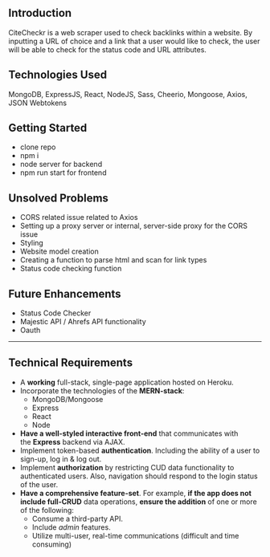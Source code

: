 ## Introduction

CiteCheckr is a web scraper used to check backlinks within a website. By inputting a URL of choice and a link that a user would like to check, the user will be able to check for the status code and URL attributes. 

## Technologies Used

MongoDB, ExpressJS, React, NodeJS, Sass, Cheerio, Mongoose, Axios, JSON Webtokens

## Getting Started

- clone repo
- npm i
- node server for backend
- npm run start for frontend

## Unsolved Problems

- CORS related issue related to Axios
- Setting up a proxy server or internal, server-side proxy for the CORS issue
- Styling
- Website model creation
- Creating a function to parse html and scan for link types
- Status code checking function

## Future Enhancements

- Status Code Checker
- Majestic API / Ahrefs API functionality
- Oauth

---

## Technical Requirements

- A **working** full-stack, single-page application hosted on Heroku.
- Incorporate the technologies of the **MERN-stack**:
    - MongoDB/Mongoose
    - Express
    - React
    - Node
- **Have a well-styled interactive front-end** that communicates with the **Express** backend via AJAX.
- Implement token-based **authentication**. Including the ability of a user to sign-up, log in & log out.
- Implement **authorization** by restricting CUD data functionality to authenticated users. Also, navigation should respond to the login status of the user.
- **Have a comprehensive feature-set**. For example, **if the app does not include full-CRUD** data operations, **ensure the addition** of one or more of the following:
    - Consume a third-party API.
    - Include *admin* features.
    - Utilize multi-user, real-time communications (difficult and time consuming)
